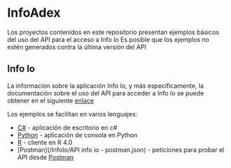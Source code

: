 # InfoAdex

Los proyectos contenidos en este repositorio presentan ejemplos básicos del uso del API para el acceso a Info Io
Es posible que los ejemplos no estén generados contra la última versión del API

## Info Io

La información sobre la aplicación Info Io, y más específicamente, la documentación sobre el uso del API para acceder a Info Io se puede obtener en el siguiente [enlace](http://infoio.infoadex.es)

Los ejemplos se facilitan en varios lenguajes:

* [C#](/InfoIo/WindowsFormsAPIClient) - aplicación de escritorio en c#
* [Python](/InfoIo/PythonAPIClient) - aplicación de consola en Python
* [R](/InfoIo/RAPIClient) - cliente en R 4.0
* [Postman](/InfoIo/API info io - postman.json) - peticiones para probar el API desde [Postman](https://www.postman.com/)

